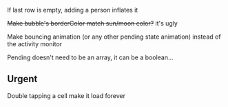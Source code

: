 If last row is empty, adding a person inflates it

~~Make bubble's borderColor match sun/moon color?~~ it's ugly

Make bouncing animation (or any other pending state animation) instead of the activity monitor

Pending doesn't need to be an array, it can be a boolean...

## Urgent

Double tapping a cell make it load forever